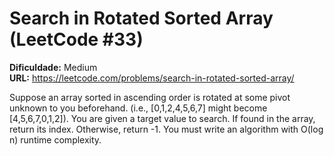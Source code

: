 # Search in Rotated Sorted Array (LeetCode #33)

**Dificuldade:** Medium  
**URL:** https://leetcode.com/problems/search-in-rotated-sorted-array/

Suppose an array sorted in ascending order is rotated at some pivot unknown to you beforehand. (i.e., [0,1,2,4,5,6,7] might become [4,5,6,7,0,1,2]). You are given a target value to search. If found in the array, return its index. Otherwise, return -1. You must write an algorithm with O(log n) runtime complexity.
